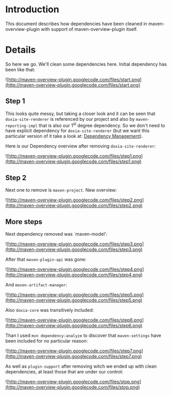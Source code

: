 # Introduction #

This document describes how dependencies have been cleaned in maven-overview-plugin with
support of maven-overview-plugin itself.


# Details #

So here we go. We'll clean some dependencies here.
Initial dependency has been like that:

![http://maven-overview-plugin.googlecode.com/files/start.png](http://maven-overview-plugin.googlecode.com/files/start.png)

## Step 1 ##
This looks quite messy, but taking a closer look and it can be seen that `doxia-site-renderer` is referenced by our project and also by `maven-reporting-impl` that is also our 1<sup>st</sup> degree dependency. So we don't need to have explicit dependency for `doxia-site-renderer` (but we want this particular version of it take a look at: [Dependency Management](http://maven.apache.org/pom.html#Dependency_Management)).

Here is our Dependency overview after removing `doxia-site-renderer`:

![http://maven-overview-plugin.googlecode.com/files/step1.png](http://maven-overview-plugin.googlecode.com/files/step1.png)

## Step 2 ##
Next one to remove is `maven-project`.
New overview:

![http://maven-overview-plugin.googlecode.com/files/step2.png](http://maven-overview-plugin.googlecode.com/files/step2.png)

## More steps ##
Next dependency removed was `maven-model':

![http://maven-overview-plugin.googlecode.com/files/step3.png](http://maven-overview-plugin.googlecode.com/files/step3.png)

After that `maven-plugin-api` was gone:

![http://maven-overview-plugin.googlecode.com/files/step4.png](http://maven-overview-plugin.googlecode.com/files/step4.png)

And `maven-artifact-manager`:

![http://maven-overview-plugin.googlecode.com/files/step5.png](http://maven-overview-plugin.googlecode.com/files/step5.png)

Also `doxia-core` was transitively included:

![http://maven-overview-plugin.googlecode.com/files/step6.png](http://maven-overview-plugin.googlecode.com/files/step6.png)

Than I used `mvn dependency:analyze` to discover that `maven-settings` have been included for no particular reason:

![http://maven-overview-plugin.googlecode.com/files/step7.png](http://maven-overview-plugin.googlecode.com/files/step7.png)

As well as `plugin-support` after removing witch we ended up with clean dependencies, at least those that are under our control:

![http://maven-overview-plugin.googlecode.com/files/stop.png](http://maven-overview-plugin.googlecode.com/files/stop.png)